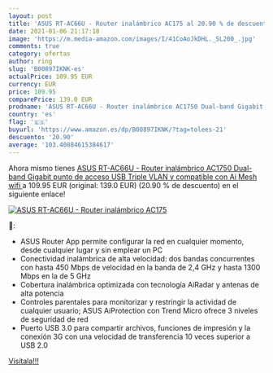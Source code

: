 ```yaml
---
layout: post
title: 'ASUS RT-AC66U - Router inalámbrico AC175 al 20.90 % de descuento'
date: 2021-01-06 21:17:18
image: 'https://m.media-amazon.com/images/I/41CoAoJkDHL._SL200_.jpg'
comments: true
category: ofertas
author: ring
slug: 'B00897IKNK-es'
actualPrice: 109.95 EUR
currency: EUR
price: 109.95
comparePrice: 139.0 EUR
prodname: 'ASUS RT-AC66U - Router inalámbrico AC1750 Dual-band Gigabit  punto de acceso  USB  Triple VLAN y compatible con Ai Mesh wifi '
country: 'es'
flag: '🇪🇸'
buyurl: 'https://www.amazon.es/dp/B00897IKNK/?tag=tolees-21'
descuento: '20.90'
average: '103.40884615384617'
---
```


Ahora mismo tienes [ASUS RT-AC66U - Router inalámbrico AC1750 Dual-band Gigabit  punto de acceso  USB  Triple VLAN y compatible con Ai Mesh wifi ](https://www.amazon.es/dp/B00897IKNK/?tag=tolees-21) a 109.95 EUR (original: 139.0 EUR) (20.90 %  de descuento) en el siguiente enlace!

[![ASUS RT-AC66U - Router inalámbrico AC175](https://m.media-amazon.com/images/I/41CoAoJkDHL._SL200_.jpg)](https://www.amazon.es/dp/B00897IKNK/?tag=tolees-21)

🔎:

- ASUS Router App permite configurar la red en cualquier momento, desde cualquier lugar y sin emplear un PC
- Conectividad inalámbrica de alta velocidad: dos bandas concurrentes con hasta 450 Mbps de velocidad en la banda de 2,4 GHz y hasta 1300 Mbps en la de 5 GHz
- Cobertura inalámbrica optimizada con tecnología AiRadar y antenas de alta potencia
- Controles parentales para monitorizar y restringir la actividad de cualquier usuario; ASUS AiProtection con Trend Micro ofrece 3 niveles de seguridad de red
- Puerto USB 3.0 para compartir archivos, funciones de impresión y la conexión 3G con una velocidad de transferencia 10 veces superior a USB 2.0

[Visítala!!!](https://www.amazon.es/dp/B00897IKNK/?tag=tolees-21)
